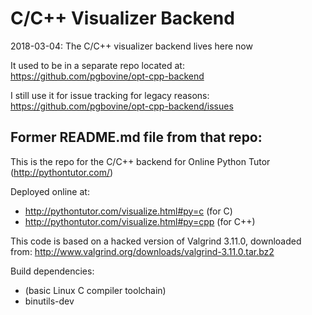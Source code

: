 # C/C++ Visualizer Backend

2018-03-04: The C/C++ visualizer backend lives here now

It used to be in a separate repo located at:
https://github.com/pgbovine/opt-cpp-backend

I still use it for issue tracking for legacy reasons:
https://github.com/pgbovine/opt-cpp-backend/issues

Former README.md file from that repo:
---
This is the repo for the C/C++ backend for Online Python Tutor (http://pythontutor.com/)

Deployed online at:

- http://pythontutor.com/visualize.html#py=c (for C)
- http://pythontutor.com/visualize.html#py=cpp (for C++)

This code is based on a hacked version of Valgrind 3.11.0, downloaded from:
http://www.valgrind.org/downloads/valgrind-3.11.0.tar.bz2

Build dependencies:
- (basic Linux C compiler toolchain)
- binutils-dev
